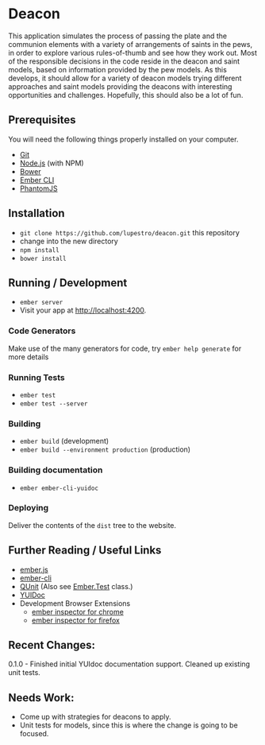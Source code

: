 # Deacon

This application simulates the process of passing the plate and the communion elements with a variety of arrangements 
of saints in the pews, in order to explore various rules-of-thumb and see how they work out. Most of the responsible 
decisions in the code reside in the deacon and saint models, based on information provided by the pew models. As this 
develops, it should allow for a variety of deacon models trying different approaches and saint models providing the
deacons with interesting opportunities and challenges. Hopefully, this should also be a lot of fun.

## Prerequisites

You will need the following things properly installed on your computer.

* [Git](http://git-scm.com/)
* [Node.js](http://nodejs.org/) (with NPM)
* [Bower](http://bower.io/)
* [Ember CLI](http://www.ember-cli.com/)
* [PhantomJS](http://phantomjs.org/)

## Installation

* `git clone https://github.com/lupestro/deacon.git` this repository
* change into the new directory
* `npm install`
* `bower install`

## Running / Development

* `ember server`
* Visit your app at [http://localhost:4200](http://localhost:4200).

### Code Generators

Make use of the many generators for code, try `ember help generate` for more details

### Running Tests

* `ember test`
* `ember test --server`

### Building

* `ember build` (development)
* `ember build --environment production` (production)

### Building documentation

* `ember ember-cli-yuidoc`

### Deploying

Deliver the contents of the `dist` tree to the website.

## Further Reading / Useful Links

* [ember.js](http://emberjs.com/)
* [ember-cli](http://www.ember-cli.com/)
* [QUnit](https://qunitjs.com/) (Also see [Ember.Test](http://emberjs.com/api/classes/Ember.Test.html) class.)
* [YUIDoc](http://yui.github.io/yuidoc/)
* Development Browser Extensions
  * [ember inspector for chrome](https://chrome.google.com/webstore/detail/ember-inspector/bmdblncegkenkacieihfhpjfppoconhi)
  * [ember inspector for firefox](https://addons.mozilla.org/en-US/firefox/addon/ember-inspector/)

## Recent Changes:

0.1.0 - Finished initial YUIdoc documentation support. Cleaned up existing unit tests.

## Needs Work:

* Come up with strategies for deacons to apply.
* Unit tests for models, since this is where the change is going to be focused.
